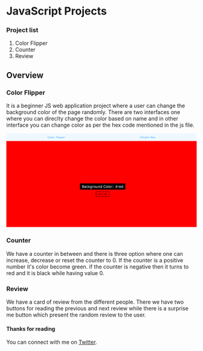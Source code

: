 # JavaScript Projects


### Project list
1. Color Flipper
2. Counter
3. Review


## Overview
### Color Flipper
It is a beginner JS web application project where a user can change the background color of the page randomly. There are two interfaces one where you can direclty change the color based on name and in other interface you can change color as per the hex code mentioned in the js file.

![color flipper](https://github.com/anubhavsinghgtm/JavaScript-Projects/blob/d695b0cb66d513c005c43525c6a70661eacb7df0/Color%20Flipper/screenshots/colorFlipper1.png)

### Counter
We have a counter in between and there is three option where one can increase, decrease or reset the counter to 0. If the counter is a positive number it's color become green. if the counter is negative then it turns to red and it is black while having value 0.

### Review
We have a card of review from the different people. There we have two buttons for reading the previous and next review while there is a surprise me button which present the random review to the user.



#### Thanks for reading
You can connect with me on [Twitter](https://twitter.com/anubhavsinghgtm).